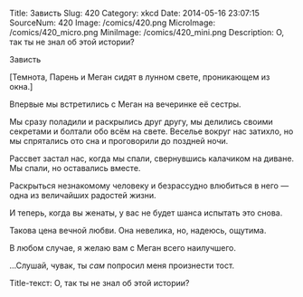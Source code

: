 Title: Зависть 
Slug: 420 
Category: xkcd 
Date: 2014-05-16 23:07:15 
SourceNum: 420 
Image: /comics/420.png 
MicroImage: /comics/420_micro.png 
MiniImage: /comics/420_mini.png 
Description: О, так ты не знал об этой истории? 

Зависть

[Темнота, Парень и Меган сидят в лунном свете, проникающем из окна.]

Впервые мы встретились с Меган на вечеринке её сестры.

Мы сразу поладили и раскрылись друг другу, мы делились своими секретами и болтали обо всём на свете. Веселье вокруг нас затихло, но мы спрятались ото сна и проговорили до поздней ночи.

Рассвет застал нас, когда мы спали, свернувшись калачиком на диване. Мы спали, но оставались вместе.

Раскрыться незнакомому человеку и безрассудно влюбиться в него — одна из величайших радостей жизни.

И теперь, когда вы женаты, у вас не будет шанса испытать это снова.

Такова цена вечной любви. Она невелика, но, надеюсь, ощутима.

В любом случае, я желаю вам с Меган всего наилучшего.

…Слушай, чувак, ты _сам_ попросил меня произнести тост.

Title-текст: О, так ты не знал об этой истории?